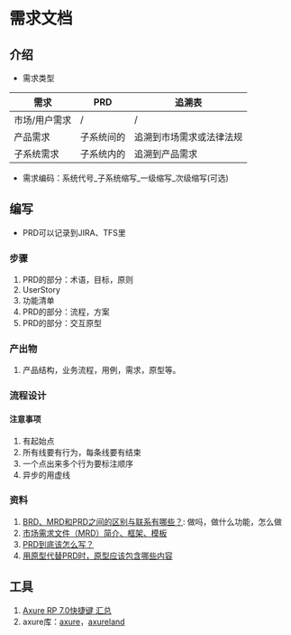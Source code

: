 # 需求文档

## 介绍
* 需求类型

| 需求 | PRD | 追溯表 |
| - | - | - |
| 市场/用户需求 | / | / |
| 产品需求 | 子系统间的 | 追溯到市场需求或法律法规 |
| 子系统需求 | 子系统内的 | 追溯到产品需求 |

* 需求编码：系统代号_子系统缩写_一级缩写_次级缩写(可选)

## 编写
* PRD可以记录到JIRA、TFS里

### 步骤
1. PRD的部分：术语，目标，原则
1. UserStory
1. 功能清单
1. PRD的部分：流程，方案
1. PRD的部分：交互原型

### 产出物
1. 产品结构，业务流程，用例，需求，原型等。

### 流程设计
#### 注意事项
1. 有起始点
1. 所有线要有行为，每条线要有结束
1. 一个点出来多个行为要标注顺序
1. 异步的用虚线

### 资料
1. [BRD、MRD和PRD之间的区别与联系有哪些？](https://www.zhihu.com/question/19655491): 做吗，做什么功能，怎么做
1. [市场需求文件（MRD）简介、框架、模板](https://zhuanlan.zhihu.com/p/57413137)
1. [PRD到底该怎么写？](http://www.woshipm.com/pmd/192826.html)
1. [用原型代替PRD时，原型应该包含哪些内容](http://www.woshipm.com/rp/227461.html)

## 工具
1. [Axure RP 7.0快捷键 汇总](http://www.woshipm.com/pd/81482.html)
1. axure库：[axure](http://www.axure.com/community/widget-libraries)，[axureland](http://axureland.com/axure-widget-libraries)
